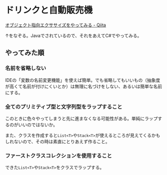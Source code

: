 # ドリンクと自動販売機

[オブジェクト指向エクササイズをやってみる \- Qiita](https://qiita.com/opengl-8080/items/6f0a458df9c34eccf76c)

↑をなぞる。Javaでされているので、それをあえてC#でやってみる。



## やってみた順

### 名前を省略しない

IDEの「変数の名前変更機能」を使えば簡単。でも省略してもいいもの（抽象度が高くて名前が付けにくいとか）は無理に名づけをしない、あるいは簡単な名前にする。

### 全てのプリミティブ型と文字列型をラップすること

このときに色々やってしまうと先に進まなくなる可能性がある。単純にラップするのがいいのではないか。

また、クラスを作成すると`List<T>`や`Stack<T>`が使えるところが見えてくるかもしれないので、その時は素直にとりあえず作ること。

### ファーストクラスコレクションを使用すること

できた`List<T>`や`Stack<T>`をクラスでラップする。

